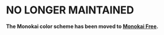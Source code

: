 # NO LONGER MAINTAINED

**The Monokai color scheme has been moved to [Monokai Free](https://github.com/gerardroche/sublime-monokai-free).**
